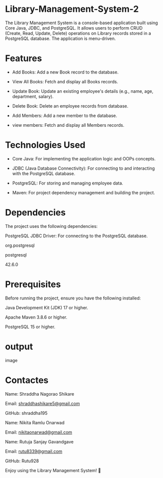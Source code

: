 # Library-Management-System-2
The Library Management System is a console-based application built using Core Java, JDBC, and PostgreSQL. It allows users to perform CRUD (Create, Read, Update, Delete) operations on Library records stored in a PostgreSQL database. The application is menu-driven.

# Features

* Add Books: Add a new Book record to the database.

* View All Books: Fetch and display all Books records.

* Update Book: Update an existing employee's details (e.g., name, age, department, salary).

* Delete Book: Delete an employee records from database.

* Add Members: Add a new member to the database.

* view members: Fetch and display all Members records.

# Technologies Used

* Core Java: For implementing the application logic and OOPs concepts.

* JDBC (Java Database Connectivity): For connecting to and interacting with the PostgreSQL database.

* PostgreSQL: For storing and managing employee data.

* Maven: For project dependency management and building the project.

# Dependencies

The project uses the following dependencies:

PostgreSQL JDBC Driver: For connecting to the PostgreSQL database.

<groupId>org.postgresql</groupId>

<artifactId>postgresql</artifactId>

<version>42.6.0</version>

# Prerequisites

Before running the project, ensure you have the following installed:

Java Development Kit (JDK) 17 or higher.

Apache Maven 3.8.6 or higher.

PostgreSQL 15 or higher.

# output

image
# Contactes

Name: Shraddha Nagorao Shikare

Email: shraddhashikare5@gmail.com

GitHub: shraddha195

Name: Nikita Ramlu Onarwad

Email: nikitaonarwad@gmail.com

Name: Rutuja Sanjay Gavandgave

Email: rutu8339@gmail.com

GitHub: Rutu928

Enjoy using the Library Management System! 🚀
